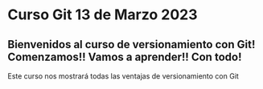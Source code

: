 # Curso Git 13 de Marzo 2023

## Bienvenidos al curso de versionamiento con Git! Comenzamos!! Vamos a aprender!! Con todo!

Este curso nos mostrará todas las ventajas de versionamiento con Git
